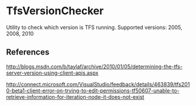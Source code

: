 # TfsVersionChecker
Utility to check which version is TFS running. Supported versions: 2005, 2008, 2010

References
----------
http://blogs.msdn.com/b/taylaf/archive/2010/01/05/determining-the-tfs-server-version-using-client-apis.aspx

http://connect.microsoft.com/VisualStudio/feedback/details/463839/tfs2010-beta1-client-error-on-trying-to-edit-permissions-tf50607-unable-to-retrieve-information-for-iteration-node-it-does-not-exist
